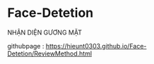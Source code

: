 # Face-Detetion
NHẬN DIỆN GƯƠNG MẶT

githubpage : https://hieunt0303.github.io/Face-Detetion/ReviewMethod.html
